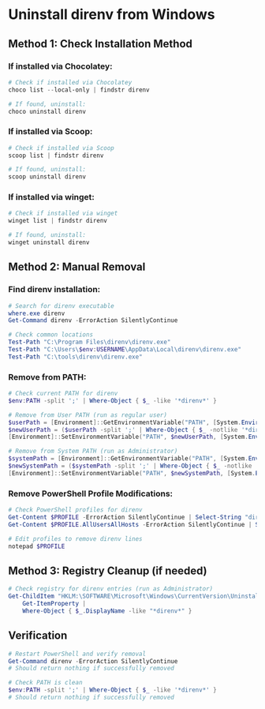 # Uninstall direnv from Windows

## Method 1: Check Installation Method

### If installed via Chocolatey:
```powershell
# Check if installed via Chocolatey
choco list --local-only | findstr direnv

# If found, uninstall:
choco uninstall direnv
```

### If installed via Scoop:
```powershell
# Check if installed via Scoop
scoop list | findstr direnv

# If found, uninstall:
scoop uninstall direnv
```

### If installed via winget:
```powershell
# Check if installed via winget
winget list | findstr direnv

# If found, uninstall:
winget uninstall direnv
```

## Method 2: Manual Removal

### Find direnv installation:
```powershell
# Search for direnv executable
where.exe direnv
Get-Command direnv -ErrorAction SilentlyContinue

# Check common locations
Test-Path "C:\Program Files\direnv\direnv.exe"
Test-Path "C:\Users\$env:USERNAME\AppData\Local\direnv\direnv.exe"
Test-Path "C:\tools\direnv\direnv.exe"
```

### Remove from PATH:
```powershell
# Check current PATH for direnv
$env:PATH -split ';' | Where-Object { $_ -like '*direnv*' }

# Remove from User PATH (run as regular user)
$userPath = [Environment]::GetEnvironmentVariable("PATH", [System.EnvironmentVariableTarget]::User)
$newUserPath = ($userPath -split ';' | Where-Object { $_ -notlike '*direnv*' }) -join ';'
[Environment]::SetEnvironmentVariable("PATH", $newUserPath, [System.EnvironmentVariableTarget]::User)

# Remove from System PATH (run as Administrator)
$systemPath = [Environment]::GetEnvironmentVariable("PATH", [System.EnvironmentVariableTarget]::Machine)
$newSystemPath = ($systemPath -split ';' | Where-Object { $_ -notlike '*direnv*' }) -join ';'
[Environment]::SetEnvironmentVariable("PATH", $newSystemPath, [System.EnvironmentVariableTarget]::Machine)
```

### Remove PowerShell Profile Modifications:
```powershell
# Check PowerShell profiles for direnv
Get-Content $PROFILE -ErrorAction SilentlyContinue | Select-String "direnv"
Get-Content $PROFILE.AllUsersAllHosts -ErrorAction SilentlyContinue | Select-String "direnv"

# Edit profiles to remove direnv lines
notepad $PROFILE
```

## Method 3: Registry Cleanup (if needed)
```powershell
# Check registry for direnv entries (run as Administrator)
Get-ChildItem "HKLM:\SOFTWARE\Microsoft\Windows\CurrentVersion\Uninstall" | 
    Get-ItemProperty | 
    Where-Object { $_.DisplayName -like "*direnv*" }
```

## Verification
```powershell
# Restart PowerShell and verify removal
Get-Command direnv -ErrorAction SilentlyContinue
# Should return nothing if successfully removed

# Check PATH is clean
$env:PATH -split ';' | Where-Object { $_ -like '*direnv*' }
# Should return nothing if successfully removed
```